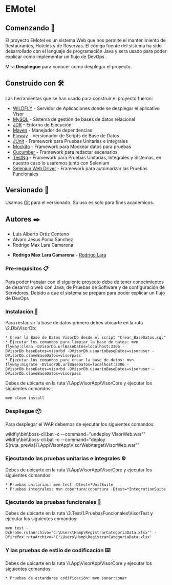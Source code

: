 ﻿# EMotel 

## Comenzando 🚀

El proyecto EMotel es un sistema Web que nos permite el mantenimiento de Restaurantes, Hoteles y de Reservas. 
El código fuente del sistema ha sido desarrollado con el lenguaje de programación Java y sera usado para poder explicar como implementar un flujo de DevOps .

Mira **Despliegue** para conocer como desplegar el proyecto.

## Construido con 🛠️

Las herramientas que se han usado para construir el proyecto fueron:

* [WILDFLY](http://wildfly.org/downloads/) - Servidor de Aplicaciones donde se desplegar el aplicativo Visor
* [MySQL](https://dev.mysql.com/downloads/mysql/5.5.html) - Sistema de gestión de bases de datos relacional 
* [JDK](http://www.oracle.com/technetwork/java/javase/downloads/) - Entorno de Ejecución
* [Maven](https://maven.apache.org/) - Manejador de dependencias
* [Flyway](https://flywaydb.org/) - Versionador de Scripts de Base de Datos
* [JUnit](https://junit.org/junit4/) - Framework para Pruebas Unitarias e Integrales
* [Mockito](https://site.mockito.org/) - Framework para Mockear datos para pruebas
* [Cucumber](https://cucumber.io/) - Framework para redactar escenarios
* [TestNg](https://testng.org/) - Framework para Pruebas Unitarias, Integrales y Sistemas, en nuestro caso lo usaremos junto con Selenium
* [Seleniun Web Driver](https://www.seleniumhq.org/) - Framework para automarizar las Pruebas Funcionales

## Versionado 📌

Usamos [Git](https://git-scm.com/) para el versionado. Su uso es solo para fines académicos. 

## Autores ✒️

- Luis Alberto Ortiz Centeno
- Alvaro Jesus Poma Sanchez
- Rodrigo Max Lara Camarena

* **Rodrigo Max Lara Camarena** -  [Rodrigo Lara](www.linkedin.com/in/rodrigolara05)

### Pre-requisitos 📋

Para poder trabajar con el siguiente proyecto debe de tener conocimientos de desarrollo web con Java, de Pruebas de Software y de configuración de Servidores. 
Debido a que el sistema se preparo para poder explicar un flujo de DevOps

### Instalación 🔧

Para restaurar la base de datos primero debes ubicarte en la ruta \2.Db\VisorDb:

```
* Crear la Base de Datos VisorDb desde el script "Crear_BaseDatos.sql"
* Ejecutar los comandos para limpiar la base de datos: mvn flyway:clean -DVisorDb.urlBaseDatos=localhost:3306 -DVisorDb.baseDatos=visorbd -DVisorDb.usuarioBaseDatos=visoruser -DVisorDb.claveBaseDatos=visorpass
* Ejecutar los comandos para crear la base de datos: mvn flyway:migrate -DVisorDb.urlBaseDatos=localhost:3306 -DVisorDb.baseDatos=visorbd -DVisorDb.usuarioBaseDatos=visoruser -DVisorDb.claveBaseDatos=visorpass
```

Debes de ubicarte en la ruta \1.App\VisorApp\VisorCore y ejecutar los siguientes comandos:

```
mvn clean install
```

### Despliegue 📦

Para desplegar el WAR debemos de ejecutar los siguientes comandos:

wildfly\bin\boss-cli.bat -c --command=\"undeploy VisorWeb.war\""
wildfly\bin\boss-cli.bat -c --command=\"deploy ${ruta_previa}\\1.App\\VisorApp\\VisorWeb\\target\\VisorWeb.war\""

### Ejecutando las pruebas unitarias e integrales ⚙️

Debes de ubicarte en la ruta \1.App\VisorApp\VisorCore y ejecutar los siguientes comandos:

```
* Pruebas unitarias: mvn test -Dtest=*UnitSuite 
* Pruebas integrales: mvn cobertura:cobertura -Dtest=*IntegrationSuite
```
### Ejecutando las pruebas funcionales 🔩

Debes de ubicarte en la ruta \3.Test\1.PruebasFuncionales\VisorTest y ejecutar los siguientes comandos:

```
mvn test -Dchrome.rutaArchivo='C:\Users\Hamp\RegistrarCategoriaData.xlsx'' -Dfirefox.rutaArchivo='C:\Users\Hamp\RegistrarCategoriaData.xlsx'
```

### Y las pruebas de estilo de codificación ⌨️

Debes de ubicarte en la ruta \1.App\VisorApp\VisorCore y ejecutar los siguientes comandos:

```
* Pruebas de estandares codificación: mvn sonar:sonar 
```